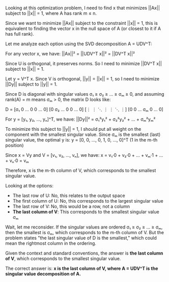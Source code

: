 Looking at this optimization problem, I need to find x that minimizes ||Ax|| subject to ||x|| = 1, where A has rank m ≤ n.

Since we want to minimize ||Ax|| subject to the constraint ||x|| = 1, this is equivalent to finding the vector x in the null space of A (or closest to it if A has full rank).

Let me analyze each option using the SVD decomposition A = UDV^T:

For any vector x, we have: ||Ax||² = ||UDV^T x||² = ||DV^T x||²

Since U is orthogonal, it preserves norms. So I need to minimize ||DV^T x|| subject to ||x|| = 1.

Let y = V^T x. Since V is orthogonal, ||y|| = ||x|| = 1, so I need to minimize ||Dy|| subject to ||y|| = 1.

Since D is diagonal with singular values σ₁ ≥ σ₂ ≥ ... ≥ σₘ ≥ 0, and assuming rank(A) = m means σₘ > 0, the matrix D looks like:

D = [σ₁ 0 ... 0 0 ... 0] [0 σ₂ ... 0 0 ... 0] [⋮ ⋮ ⋱ ⋮ ⋮ ⋱ ⋮] [0 0 ... σₘ 0 ... 0]

For y = [y₁, y₂, ..., yₙ]^T, we have: ||Dy||² = σ₁²y₁² + σ₂²y₂² + ... + σₘ²yₘ²

To minimize this subject to ||y|| = 1, I should put all weight on the component with the smallest singular value. Since σₘ is the smallest (last) singular value, the optimal y is: y = [0, 0, ..., 0, 1, 0, ..., 0]^T (1 in the m-th position)

Since x = Vy and V = [v₁, v₂, ..., vₙ], we have: x = v₁·0 + v₂·0 + ... + vₘ·1 + ... + vₙ·0 = vₘ

Therefore, x is the m-th column of V, which corresponds to the smallest singular value.

Looking at the options:

- The last row of U: No, this relates to the output space
- The first column of U: No, this corresponds to the largest singular value
- The last row of V: No, this would be a row, not a column
- **The last column of V**: This corresponds to the smallest singular value σₘ

Wait, let me reconsider. If the singular values are ordered σ₁ ≥ σ₂ ≥ ... ≥ σₘ, then the smallest is σₘ, which corresponds to the m-th column of V. But the problem states "the last singular value of D is the smallest," which could mean the rightmost column in the ordering.

Given the context and standard conventions, the answer is **the last column of V**, which corresponds to the smallest singular value.

The correct answer is: **x is the last column of V, where A = UDV^T is the singular value decomposition of A.**